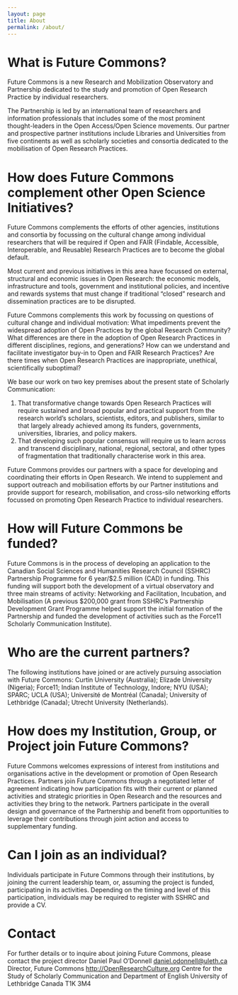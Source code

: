```yaml
---
layout: page
title: About
permalink: /about/
---
```


# What is Future Commons?

Future Commons is a new Research and Mobilization Observatory and Partnership dedicated to the study and promotion of Open Research Practice by individual researchers. 

The Partnership is led by an international team of researchers and information professionals that includes some of the most prominent thought-leaders in the Open Access/Open Science movements. Our partner and prospective partner institutions include Libraries and Universities from five continents as well as scholarly societies and consortia dedicated to the mobilisation of Open Research Practices.

# How does Future Commons complement other Open Science Initiatives?

Future Commons complements the efforts of other agencies, institutions and consortia by focussing on the cultural change among individual researchers that will be required if Open and FAIR (Findable, Accessible, Interoperable, and Reusable) Research Practices are to become the global default. 

Most current and previous initiatives in this area have focussed on external, structural and economic issues in Open Research: the economic models, infrastructure and tools, government and institutional policies, and incentive and rewards systems that must change if traditional “closed” research and dissemination practices are to be disrupted.

Future Commons complements this work by focussing on questions of cultural change and individual motivation: What impediments prevent the widespread adoption of Open Practices by the global Research Community? What differences are there in the adoption of Open Research Practices in different disciplines, regions, and generations? How can we understand and facilitate investigator buy-in to Open and FAIR Research Practices? Are there times when Open Research Practices are inappropriate, unethical, scientifically suboptimal?

We base our work on two key premises about the present state of Scholarly Communication:

1. That transformative change towards Open Research Practices will require sustained and broad popular and practical support from the research world’s scholars, scientists, editors, and publishers, similar to that largely already achieved among its funders, governments, universities, libraries, and policy makers.
2. That developing such popular consensus will require us to learn across and transcend disciplinary, national, regional, sectoral, and other types of fragmentation that traditionally characterise work in this area.

Future Commons provides our partners with a space for developing and coordinating their efforts in Open Research. We intend to supplement and support outreach and mobilisation efforts by our Partner institutions and provide support for research, mobilisation, and cross-silo networking efforts focussed on promoting Open Research Practice to individual researchers. 

# How will Future Commons be funded?

Future Commons is in the process of developing an application to the Canadian Social Sciences and Humanities Research Council (SSHRC) Partnership Programme for 6 year/$2.5 million (CAD) in funding. This funding will support both the development of a virtual observatory and three main streams of activity: Networking and Facilitation, Incubation, and Mobilisation (A previous $200,000 grant from SSHRC’s Partnership Development Grant Programme helped support the initial formation of the Partnership and funded the development of activities such as the Force11 Scholarly Communication Institute). 

# Who are the current partners?

The following institutions have joined or are actively pursuing association with Future Commons: Curtin University (Australia); Elizade University (Nigeria); Force11; Indian Institute of Technology, Indore; NYU (USA); SPARC; UCLA (USA); Université de Montréal (Canada); University of Lethbridge (Canada); Utrecht University (Netherlands). 

# How does my Institution, Group, or Project join Future Commons?

Future Commons welcomes expressions of interest from institutions and organisations active in the development or promotion of Open Research Practices. Partners join Future Commons through a negotiated letter of agreement indicating how participation fits with their current or planned activities and strategic priorities in Open Research and the resources and activities they bring to the network. Partners participate in the overall design and governance of the Partnership and benefit from opportunities to leverage their contributions through joint action and access to supplementary funding.

# Can I join as an individual?

Individuals participate in Future Commons through their institutions, by joining the current leadership team, or, assuming the project is funded, participating in its activities. Depending on the timing and level of this participation, individuals may be required to register with SSHRC and provide a CV. 

# Contact
For further details or to inquire about joining Future Commons, please contact the project director 
Daniel Paul O’Donnell [daniel.odonnell@uleth.ca](mailto:daniel.odonnell@uleth.ca)
Director, Future Commons http://OpenResearchCulture.org
Centre for the Study of Scholarly Communication and Department of English
University of Lethbridge
Canada T1K 3M4
